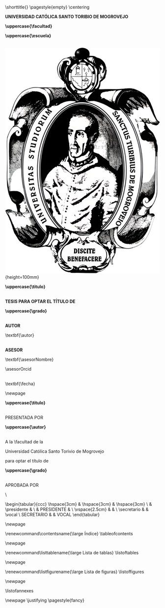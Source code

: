 \shorttitle{}
\pagestyle{empty}
\centering

**UNIVERSIDAD CATÓLICA SANTO TORIBIO DE MOGROVEJO**

**\uppercase{\facultad}**

**\uppercase{\escuela}**

\
![](format/escudo.png){height=100mm}

**\uppercase{\titulo}**

\
**TESIS PARA OPTAR EL TÍTULO DE**

**\uppercase{\grado}**

\
**AUTOR**

\textbf{\autor}

\
**ASESOR**

\textbf{\asesorNombre}

\asesorOrcid

\
\textbf{\fecha}

\newpage

**\uppercase{\titulo}**

\
PRESENTADA POR

**\uppercase{\autor}**

\
A la \facultad de la

Universidad Católica Santo Torivio de Mogrovejo

para optar el título de

**\uppercase{\grado}**

\
APROBADA POR

\

\begin{tabular}{ccc}
\hspace{3cm} & \hspace{3cm} & \hspace{3cm} \\
& \presidente & \\
& PRESIDENTE & \\
\vspace{2.5cm} & & \\
\secretario & & \vocal \\
SECRETARIO & & VOCAL
\end{tabular}

\newpage

\renewcommand\contentsname{\large Índice}
\tableofcontents

\newpage

\renewcommand\listtablename{\large Lista de tablas}
\listoftables

\newpage

\renewcommand\listfigurename{\large Lista de figuras}
\listoffigures

\newpage

\listofannexes

\newpage
\justifying
\pagestyle{fancy}
